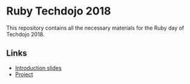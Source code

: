 # Ruby Techdojo 2018
This repository contains all the necessary materials for the Ruby day of Techdojo 2018.

## Links
- [Introduction slides](https://docs.google.com/presentation/d/1f5L-BRcbVSAa8eIacBbt8xtiIydvPwguMcDP_ybpesw/edit?usp=sharing)
- [Project](skeleton/README.md)
